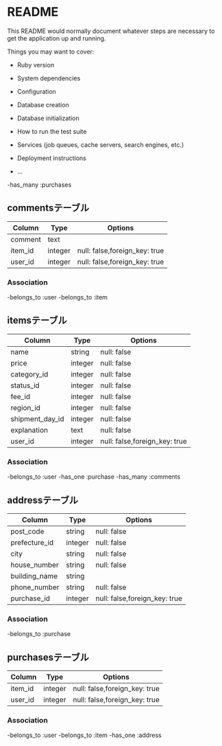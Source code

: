 # README

This README would normally document whatever steps are necessary to get the
application up and running.

Things you may want to cover:

* Ruby version

* System dependencies

* Configuration

* Database creation

* Database initialization

* How to run the test suite

* Services (job queues, cache servers, search engines, etc.)

* Deployment instructions

* ...


-has_many :purchases

## commentsテーブル
| Column   | Type    | Options                      |
|----------|---------|------------------------------|
| comment  | text    |                              |
| item_id  | integer |null: false,foreign_key: true |
| user_id  | integer |null: false,foreign_key: true |

### Association
-belongs_to :user
-belongs_to :item

## itemsテーブル
| Column          | Type        | Options                      |
|-----------------|-------------|------------------------------|
| name            | string      |null: false                   |
| price           | integer     |null: false                   |
| category_id     | integer     |null: false                   |
| status_id       | integer     |null: false                   |
| fee_id          | integer     |null: false                   |
| region_id       | integer     |null: false                   |
| shipment_day_id | integer     |null: false                   |
| explanation     | text        |null: false                   |
| user_id         | integer     |null: false,foreign_key: true |

### Association
-belongs_to :user
-has_one :purchase
-has_many :comments


## addressテーブル
| Column        | Type    | Options                     |
|---------------|---------|-----------------------------|
| post_code     | string  |null: false                  |
| prefecture_id | integer |null: false                  |
| city          | string  |null: false                  |
| house_number  | string  |null: false                  |
| building_name | string  |                             |
| phone_number  | string  |null: false                  |
| purchase_id   | integer |null: false,foreign_key: true|

### Association
-belongs_to :purchase

## purchasesテーブル
| Column   | Type    | Options                      |
|----------|---------|------------------------------|
| item_id  | integer |null: false,foreign_key: true |
| user_id  | integer |null: false,foreign_key: true |

### Association
-belongs_to :user
-belongs_to :item
-has_one :address